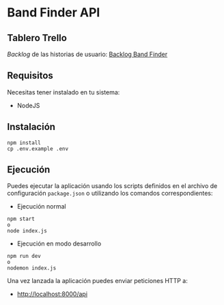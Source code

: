 # Band Finder API

## Tablero Trello

_Backlog_ de las historias de usuario: [Backlog Band Finder](https://trello.com/b/IKcaFWqK/backlog-band-finder)

## Requisitos

Necesitas tener instalado en tu sistema:

- NodeJS

## Instalación

```
npm install
cp .env.example .env
```

## Ejecución

Puedes ejecutar la aplicación usando los scripts definidos en el archivo de configuración `package.json` o utilizando los comandos correspondientes:

- Ejecución normal

```
npm start
o
node index.js
```

- Ejecución en modo desarrollo

```
npm run dev
o
nodemon index.js
```

Una vez lanzada la aplicación puedes enviar peticiones HTTP a:

- [http://localhost:8000/api](http://localhost:8000/api)
